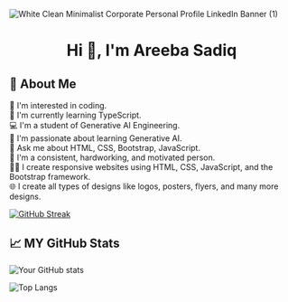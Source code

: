 ![White Clean Minimalist Corporate Personal Profile LinkedIn Banner (1)](https://github.com/AreebaSadiq23/AreebaSadiq23/assets/173811883/3cd291f5-8d4e-414d-b04a-c0d3cbeb701f)

<h1 align="center">Hi 👋, I'm Areeba Sadiq</h1>

## 🚀 About Me
  🌈 I'm interested in coding.<br>
  📗 I'm currently learning TypeScript.<br>
  💻 I'm a student of Generative AI Engineering.<br>
  🌟 I'm passionate about learning Generative AI.<br>
  📜 Ask me about HTML, CSS, Bootstrap, JavaScript.<br>
  🚀 I'm a consistent, hardworking, and motivated person.<br>
  👩‍💻 I create responsive websites using HTML, CSS, JavaScript, and the Bootstrap framework.<br>
  🌐 I create all types of designs like  logos, posters, flyers, and many more designs.


[![GitHub Streak](https://streak-stats.demolab.com?user=AreebaSadiq23&theme=radical)](https://git.io/streak-stats)


## 📈 MY GitHub Stats
![Your GitHub stats](https://github-readme-stats.vercel.app/api?username=AreebaSadiq23&show_icons=true&theme=radical)


![Top Langs](https://github-readme-stats.vercel.app/api/top-langs/?username=AreebaSadiq23&layout=compact&theme=radical)







<!-- Rest of your README content -->
